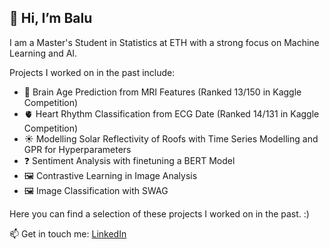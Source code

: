 ## 👋 Hi, I’m Balu

I am a Master's Student in Statistics at ETH with a strong focus on Machine Learning and AI.

Projects I worked on in the past include:
- 🧠 Brain Age Prediction from MRI Features (Ranked 13/150 in Kaggle Competition)
- 🫀 Heart Rhythm Classification from ECG Date (Ranked 14/131 in Kaggle Competition)
- ☀️ Modelling Solar Reflectivity of Roofs with Time Series Modelling and GPR for Hyperparameters
- ❓ Sentiment Analysis with finetuning a BERT Model
- 🖼️ Contrastive Learning in Image Analysis
- 🖼️ Image Classification with SWAG

Here you can find a selection of these projects I worked on in the past. :)

📫 Get in touch me: [LinkedIn](www.linkedin.com/in/balázs-szekér-80b647223)


